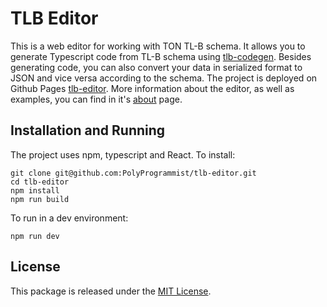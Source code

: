 # TLB Editor

This is a web editor for working with TON TL-B schema. It allows you to generate Typescript code from TL-B schema using [tlb-codegen](https://github.com/ton-community/tlb-codegen).
Besides generating code, you can also convert your data in serialized format to JSON and vice versa according to the schema. The project is deployed on Github Pages [tlb-editor](https://polyprogrammist.github.io/tlb-editor/). More information about the editor, as well as examples, you can find in it's [about](https://polyprogrammist.github.io/tlb-editor/#/about) page. 

## Installation and Running
The project uses npm, typescript and React. To install:
```
git clone git@github.com:PolyProgrammist/tlb-editor.git
cd tlb-editor
npm install
npm run build
```
To run in a dev environment:
```
npm run dev
```

## License

This package is released under the [MIT License](LICENSE).